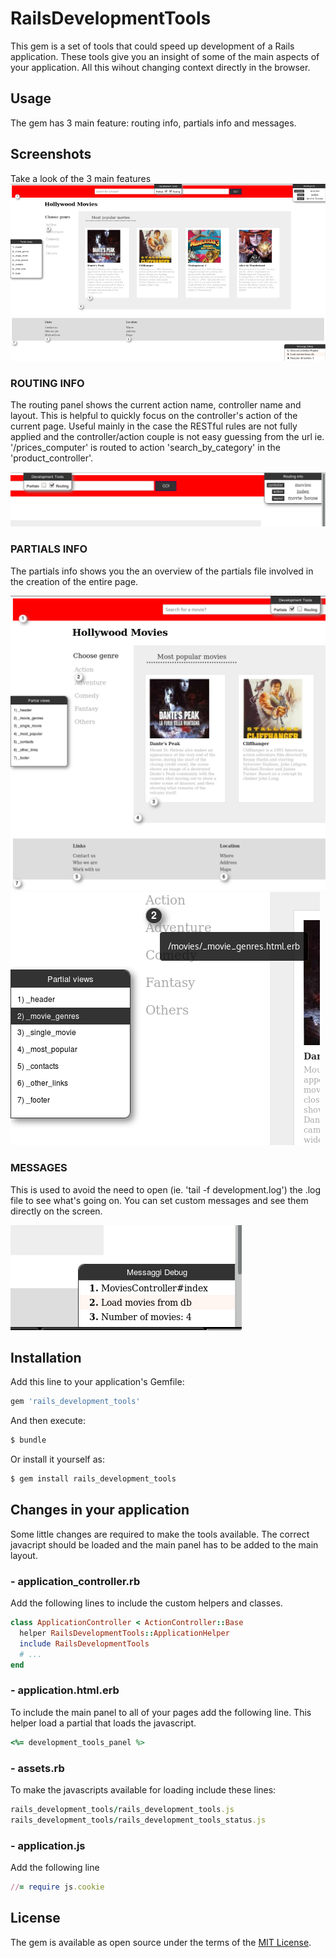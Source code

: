 # RailsDevelopmentTools
This gem is a set of tools that could speed up development of a Rails application.
These tools give you an insight of some of the main aspects of your application. All this wihout changing context directly in the browser.



## Usage
The gem has 3 main feature: routing info, partials info and messages.

## Screenshots
Take a look of the 3 main features
![alt text](https://raw.githubusercontent.com/michele-lavezzi/rails-development-tools/master/docs/tools_0.png)

### ROUTING INFO
The routing panel shows the current action name, controller name and layout. This is helpful to quickly focus on the controller's action of the
current page. Useful mainly in the case the RESTful rules are not fully applied and the controller/action couple is not easy guessing from the url
ie. '/prices_computer' is routed to action 'search_by_category' in the 'product_controller'.

![alt text](https://raw.githubusercontent.com/michele-lavezzi/rails-development-tools/master/docs/tools_3.png)


### PARTIALS INFO
The partials info shows you the an overview of the partials file involved in the creation of the entire page.

![alt text](https://raw.githubusercontent.com/michele-lavezzi/rails-development-tools/master/docs/tools_1.png)
![alt text](https://raw.githubusercontent.com/michele-lavezzi/rails-development-tools/master/docs/tools_2.png)

### MESSAGES
This is used to avoid the need to open (ie. 'tail -f development.log') the .log file to see what's going on.
You can set custom messages and see them directly on the screen.

![alt text](https://raw.githubusercontent.com/michele-lavezzi/rails-development-tools/master/docs/tools_4.png)

## Installation
Add this line to your application's Gemfile:

```ruby
gem 'rails_development_tools'
```

And then execute:
```bash
$ bundle
```

Or install it yourself as:
```bash
$ gem install rails_development_tools
```

## Changes in your application

Some little changes are required to make the tools available. The correct javacript should be loaded and the main panel has to be added
to the main layout.

### - application_controller.rb
Add the following lines to include the custom helpers and classes.
```ruby
class ApplicationController < ActionController::Base
  helper RailsDevelopmentTools::ApplicationHelper
  include RailsDevelopmentTools
  # ...
end
```
### - application.html.erb
To include the main panel to all of your pages add the following line. This helper load a partial that loads the javascript.
```ruby
<%= development_tools_panel %>
```

### - assets.rb
To make the javascripts available for loading include these lines:
```ruby
rails_development_tools/rails_development_tools.js
rails_development_tools/rails_development_tools_status.js
```
### - application.js
Add the following line
```ruby
//= require js.cookie
```

## License
The gem is available as open source under the terms of the [MIT License](http://opensource.org/licenses/MIT).
